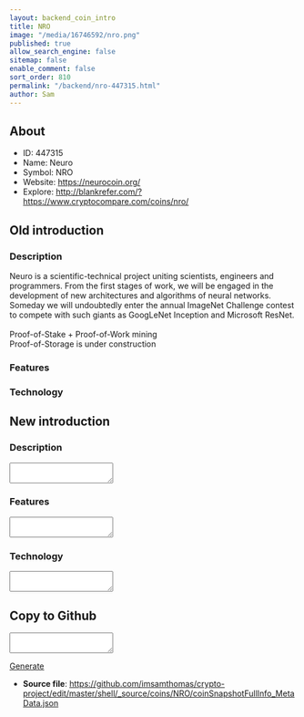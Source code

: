 ```yaml
---
layout: backend_coin_intro
title: NRO
image: "/media/16746592/nro.png"
published: true
allow_search_engine: false
sitemap: false
enable_comment: false
sort_order: 810
permalink: "/backend/nro-447315.html"
author: Sam
---
```


## About

- ID: 447315
- Name: Neuro
- Symbol: NRO
- Website: https://neurocoin.org/
- Explore: http://blankrefer.com/?https://www.cryptocompare.com/coins/nro/


## Old introduction

### Description

<p>Neuro is a scientific-technical project uniting scientists, engineers and programmers. From the first stages of work, we will be engaged in the development of new architectures and algorithms of neural networks. Someday we will undoubtedly enter the annual ImageNet Challenge contest to compete with such giants as GoogLeNet Inception and Microsoft ResNet.<br /><br /><span>Proof-of-Stake + Proof-of-Work mining</span><br /><span>Proof-of-Storage is under construction</span></p>

### Features


### Technology




## New introduction


### Description
<textarea id="meta_description" name="description"></textarea>

### Features
<textarea id="meta_features" name="features"></textarea>

### Technology
<textarea id="meta_technology" name="technology"></textarea>


## Copy to Github

<textarea id="coinsnapshotfullinfo_metadata"></textarea>

<a href="#gen" onclick="generateMetaDatJson()">Generate</a>

- **Source file**: <a href="https://github.com/imsamthomas/crypto-project/edit/master/shell/_source/coins/NRO/coinSnapshotFullInfo_MetaData.json">https://github.com/imsamthomas/crypto-project/edit/master/shell/_source/coins/NRO/coinSnapshotFullInfo_MetaData.json</a>

